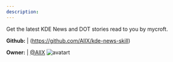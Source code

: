 ```yaml
---
description: 
---
```

Get the latest KDE News and DOT stories read to you by mycroft.

**Github:** | (https://github.com/AIIX/kde-news-skill)

**Owner:** | [@AIIX](https://github.com/AIIX) ![avatart](https://avatars3.githubusercontent.com/u/19663666?v=4)

